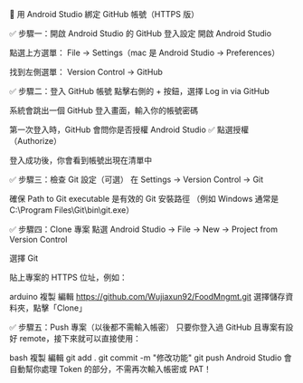 🔧 用 Android Studio 綁定 GitHub 帳號（HTTPS 版）

✅ 步驟一：開啟 Android Studio 的 GitHub 登入設定
開啟 Android Studio

點選上方選單：
File → Settings（mac 是 Android Studio → Preferences）

找到左側選單：
Version Control → GitHub

✅ 步驟二：登入 GitHub 帳號
點擊右側的 + 按鈕，選擇 Log in via GitHub

系統會跳出一個 GitHub 登入畫面，輸入你的帳號密碼

第一次登入時，GitHub 會問你是否授權 Android Studio
✅ 點選授權（Authorize）

登入成功後，你會看到帳號出現在清單中

✅ 步驟三：檢查 Git 設定（可選）
在 Settings → Version Control → Git

確保 Path to Git executable 是有效的 Git 安裝路徑
（例如 Windows 通常是 C:\Program Files\Git\bin\git.exe）

✅ 步驟四：Clone 專案
點選 Android Studio → File → New → Project from Version Control

選擇 Git

貼上專案的 HTTPS 位址，例如：

arduino
複製
編輯
https://github.com/Wujiaxun92/FoodMngmt.git
選擇儲存資料夾，點擊「Clone」

✅ 步驟五：Push 專案（以後都不需輸入帳密）
只要你登入過 GitHub 且專案有設好 remote，接下來就可以直接使用：

bash
複製
編輯
git add .
git commit -m "修改功能"
git push
Android Studio 會自動幫你處理 Token 的部分，不需再次輸入帳密或 PAT！

